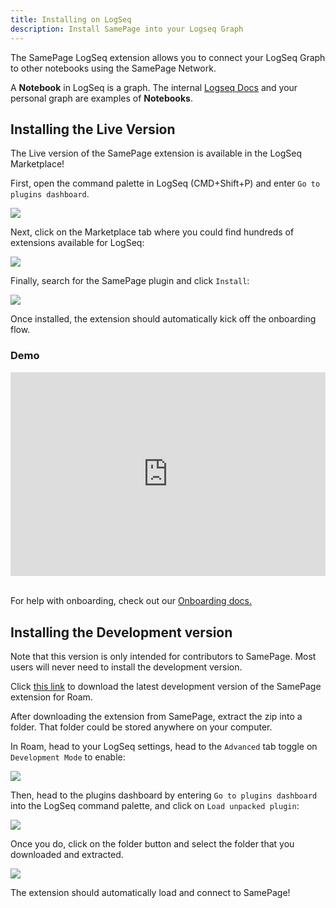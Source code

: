 ```yaml
---
title: Installing on LogSeq
description: Install SamePage into your Logseq Graph
---
```


The SamePage LogSeq extension allows you to connect your LogSeq Graph to other notebooks using the SamePage Network.

A **Notebook** in LogSeq is a graph. The internal [Logseq Docs](https://docs.logseq.com/#/page/Contents) and your personal graph are examples of **Notebooks**.

## Installing the Live Version

The Live version of the SamePage extension is available in the LogSeq Marketplace!

First, open the command palette in LogSeq (CMD+Shift+P) and enter `Go to plugins dashboard`.

![](/images/install/logseq-live-1.png)

Next, click on the Marketplace tab where you could find hundreds of extensions available for LogSeq:

![](/images/install/logseq-live-2.png)

Finally, search for the SamePage plugin and click `Install`:

![](/images/install/logseq-live-3.png)

Once installed, the extension should automatically kick off the onboarding flow.

### Demo

<div style="position: relative; padding-bottom: 64.5933014354067%; height: 0; margin-bottom:32px;"><iframe src="https://www.loom.com/embed/ccdba29aeba44f17afab12d2920041ce" frameborder="0" webkitallowfullscreen="true" mozallowfullscreen="true" allowfullscreen="true" style="position: absolute; top: 0; left: 0; width: 100%; height: 100%;"></iframe></div>

For help with onboarding, check out our [Onboarding docs.](../getting_started/install#onboarding)

## Installing the Development version

Note that this version is only intended for contributors to SamePage. Most users will never need to install the development version.

Click [this link](https://samepage.network/extensions/logseq.zip) to download the latest development version of the SamePage extension for Roam.

After downloading the extension from SamePage, extract the zip into a folder. That folder could be stored anywhere on your computer.

In Roam, head to your LogSeq settings, head to the `Advanced` tab toggle on `Development Mode` to enable:

![](/images/install/logseq-2.png)

Then, head to the plugins dashboard by entering `Go to plugins dashboard` into the LogSeq command palette, and click on `Load unpacked plugin`:

![](/images/install/logseq-3.png)

Once you do, click on the folder button and select the folder that you downloaded and extracted.

![](/images/install/logseq-4.png)

The extension should automatically load and connect to SamePage!
